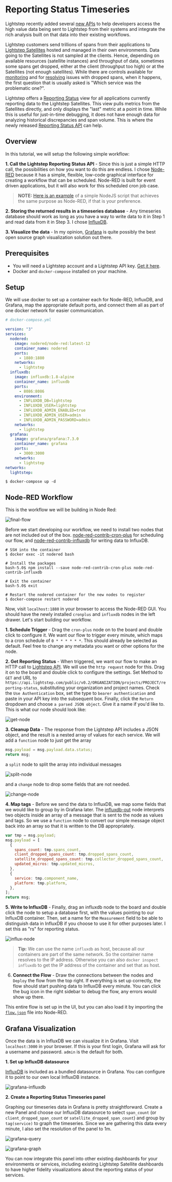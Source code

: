 # Reporting Status Timeseries

Lightstep recently added several [new APIs](https://api-docs.lightstep.com/reference) to help developers access the high value data being sent to Lightstep from their systems and integrate the rich analysis built on that data into their existing workflows.

Lightstep customers send trillions of spans from their applications to [Lightstep Satellites](https://lightstep.com/how-it-works) hosted and managed in their own environments. Data going to the Satellites is not sampled at the clients. Hence, depending on available resources (satellite instances) and throughput of data, sometimes some spans get dropped, either at the client (throughput too high) or at the Satellites (not enough satellites). While there are controls available for [monitoring](https://docs.lightstep.com/docs/monitor-satellite-pools-and-satellites) and for [resolving](https://docs.lightstep.com/docs/load-balance-lightstep) issues with dropped spans, when it happens, the first question that is usually asked is "Which service was the problematic one?".

Lightstep offers a [Reporting Status](https://docs.lightstep.com/docs/monitor-services-tracers-and-satellites#clients-report-table) view for all applications currently reporting data to the Lightstep Satellites. This view pulls metrics from the Satellites directly, and only displays the "last" metric at a point in time. While this is useful for just-in-time debugging, it does not have enough data for analyzing historical discrepancies and span volume. This is where the newly released [Reporting Status API](https://api-docs.lightstep.com/reference#reportingstatus) can help.

## Overview

In this tutorial, we will setup the following simple workflow:

**1. Call the Lightstep Reporting Status API** - Since this is just a simple HTTP call, the possibilities on how you want to do this are endless. I chose [Node-RED](https://github.com/node-red/node-red) because it has a simple, flexible, low-code graphical interface for creating a workflow that can be scheduled. Node-RED is built for event driven applications, but it will also work for this scheduled cron job case.

> **NOTE:** [Here is an example](https://github.com/lightstep/lightstep-cs-examples/api-coookbook/reporting-status-timeseries/example/nodejs) of a simple NodeJS script that achieves the same purpose as Node-RED, if that is your preference.

**2. Storing the returned results in a timeseries database** - Any timeseries database should work as long as you have a way to write data to it in Step 1 and read data from it in Step 3. I chose [InfluxDB](https://github.com/influxdata/influxdb).

**3. Visualize the data** - In my opinion, [Grafana](https://github.com/grafana/grafana) is quite possibly the best open source graph visualization solution out there.

## Prerequisites

- You will need a Lightstep account and a Lightstep API key. [Get it here](https://docs.lightstep.com/docs/create-and-manage-api-keys).
- Docker and `docker-compose` installed on your machine.

## Setup

We will use docker to set up a container each for Node-RED, InfluxDB, and Grafana, map the appropriate default ports, and connect them all as part of one docker network for easier communication.

```yaml
# docker-compose.yml

version: "3"
services:
  nodered:
    image: nodered/node-red:latest-12
    container_name: nodered
    ports:
      - 1880:1880
    networks:
      - lightstep
  influxdb:
    image: influxdb:1.8-alpine
    container_name: influxdb
    ports:
      - 8086:8086
    environment:
      - INFLUXDB_DB=lightstep
      - INFLUXDB_USER=lightstep
      - INFLUXDB_ADMIN_ENABLED=true
      - INFLUXDB_ADMIN_USER=admin
      - INFLUXDB_ADMIN_PASSWORD=admin
    networks:
      - lightstep
  grafana:
    image: grafana/grafana:7.3.0
    container_name: grafana
    ports:
      - 3000:3000
    networks:
      - lightstep
networks:
  lightstep:
```

```shell
$ docker-compose up -d
```

## Node-RED Workflow

This is the workflow we will be building in Node Red:

![final-flow](https://github.com/lightstep/lightstep-cs-examples/api-cookbook/reporting-status-timeseries/example/node-red/images/final-flow.png)

Before we start developing our workflow, we need to install two nodes that are not included out of the box. [node-red-contrib-cron-plus](https://flows.nodered.org/node/node-red-contrib-cron-plus/) for scheduling our flow, and [node-red-contrib-influxdb](https://flows.nodered.org/node/node-red-contrib-influxdb) for writing data to InfluxDB.

```shell
# SSH into the container
$ docker exec -it nodered bash

# Install the packages
bash-5.0$ npm install --save node-red-contrib-cron-plus node-red-contrib-influxdb

# Exit the container
bash-5.0$ exit

# Restart the nodered container for the new nodes to register
$ docker-compose restart nodered
```

Now, visit `localhost:1880` in your browser to access the Node-RED GUI. You should have the newly installed `cronplus` and `influxdb` nodes in the left drawer. Let's start building our workflow.

**1. Schedule Trigger** - Drag the `cron-plus` node on to the board and double click to configure it. We want our flow to trigger every minute, which maps to a cron schedule of `0 * * * * * *`. This should already be selected as default. Feel free to change any metadata you want or other options for the node.

**2. Get Reporting Status** - When triggered, we want our flow to make an HTTP call to [Lightstep API](https://api-docs.lightstep.com/reference). We will use the `http request` node for this. Drag it on to the board and double click to configure the settings. Set Method to `GET` and URL to `https://api.lightstep.com/public/v0.2/ORGANIZATION/projects/PROJECT/reporting-status`, substituting your organization and project names. Check the `Use Authentication` box, set the type to `bearer authentication` and paste in your API key into the subsequent box. Finally, click the `Return` dropdown and choose `a parsed JSON object`. Give it a name if you'd like to. This is what our node should look like:

![get-node](https://github.com/lightstep/lightstep-cs-examples/api-cookbook/reporting-status-timeseries/example/node-red/images/get-node.png)

**3. Cleanup Data** - The response from the Lightstep API includes a JSON object, and the result is a nested array of values for each service. We will add a `function` node to just get the array

```javascript
msg.payload = msg.payload.data.status;
return msg;
```

a `split` node to split the array into individual messages

![split-node](https://github.com/lightstep/lightstep-cs-examples/api-cookbook/reporting-status-timeseries/example/node-red/images/split-node.png)

and a `change` node to drop some fields that are not needed.

![change-node](https://github.com/lightstep/lightstep-cs-examples/api-cookbook/reporting-status-timeseries/example/node-red/images/change-node.png)

**4. Map tags** - Before we send the data to InfluxDB, we map some fields that we would like to group by in Grafana later. The [influxdb-out](https://flows.nodered.org/node/node-red-contrib-influxdb#output-node) node interprets two objects inside an array of a message that is sent to the node as values and tags. So we use a `function` node to convert our simple message object back into an array so that it is written to the DB appropriately.

```javascript
var tmp = msg.payload;
msg.payload = [
  {
    spans_count: tmp.spans_count,
    client_dropped_spans_count: tmp.dropped_spans_count,
    satellite_dropped_spans_count: tmp.collector_dropped_spans_count,
    updated_micros: tmp.updated_micros,
  },
  {
    service: tmp.component_name,
    platform: tmp.platform,
  },
];
return msg;
```

**5. Write to InfluxDB** - Finally, drag an influxdb node to the board and double click the node to setup a database first, with the values pointing to our InfluxDB container. Then, set a name for the `Measurement` field to be able to distinguish data in InfluxDB if you choose to use it for other purposes later. I set this as "rs" for reporting status.

![influx-node](https://github.com/lightstep/lightstep-cs-examples/api-cookbook/reporting-status-timeseries/example/node-red/images/influx-node.png)

> **Tip:** We can use the name `influxdb` as host, because all our containers are part of the same network. So the container name resolves to the IP address. Otherwise you can also `docker inspect influxdb` to get the IP address of the container and set that as host.

6. **Connect the Flow** - Draw the connections between the nodes and `Deploy` the flow from the top right. If everything is set up correctly, the flow should start pushing data to InfluxDB every minute. You can click the bug icon in the right sidebar to debug the flow, any errors would show up there.

This entire flow is set up in the UI, but you can also load it by importing the [`flow.json`](https://github.com/lightstep/lightstep-cs-examples/api-cookbook/reporting-status-timeseries/example/node-red/flows.json) file into Node-RED.

## Grafana Visualization

Once the data is in InfluxDB we can visualize it in Grafana. Visit `localhost:3000` in your browser. If this is your first login, Grafana will ask for a username and password. `admin` is the default for both.

**1. Set up InfluxDB datasource**

[InfluxDB](https://grafana.com/docs/grafana/latest/datasources/influxdb/) is included as a bundled datasource in Grafana. You can configure it to point to our own local InfluxDB instance.

![grafana-influxdb](https://github.com/lightstep/lightstep-cs-examples/api-cookbook/reporting-status-timeseries/example/node-red/images/grafana-influxdb.png)

**2. Create a Reporting Status Timeseries panel**

Graphing our timeseries data in Grafana is pretty straightforward. Create a new Panel and choose our InfluxDB datasource to select `span_count` (or `client_dropped_span_count` or `satellite_dropped_span_count`) and group by `tag(service)` to graph the timeseries. Since we are gathering this data every minute, I also set the resolution of the panel to 1m.

![grafana-query](https://github.com/lightstep/lightstep-cs-examples/api-cookbook/reporting-status-timeseries/example/node-red/images/grafana-query.png)

![grafana-graph](https://github.com/lightstep/lightstep-cs-examples/api-cookbook/reporting-status-timeseries/example/node-red/images/grafana-graph.png)

You can now integrate this panel into other existing dashboards for your environments or services, including existing Lightstep Satellite dashboards to have higher fidelity visualizations about the reporting status of your services.

